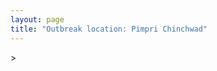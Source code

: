```yaml
---
layout: page
title: "Outbreak location: Pimpri Chinchwad"
---
```

<div id="mapid">
<script src="https://buda-magenta.github.io/hazard_map/load_map.js"></script>
><script>
var marker_outbreak = L.marker([18.627929, 73.800983],{"autoPan": true}).addTo(map); marker_outbreak.bindTooltip("Pimpri Chinchwad").openTooltip();

var circle_1 = L.circle([18.521428, 73.854454], {"pane": "markerPane", "color": "red", "fill": true, "fillOpacity": 0.2, "fillRule": "evenodd", "lineCap": "round", "lineJoin": "round", "opacity": 1.0, "radius": 163273, "stroke": true, "weight": 3}).addTo(map);
circle_1.bindTooltip("Pune<br>rank: 1<br>hazard index: 0.163273")
circle_1.bindPopup('<a href="https://buda-magenta.github.io/hazard_map/Pune">Pune</a>')

var circle_2 = L.circle([19.075990, 72.877393], {"pane": "markerPane", "color": "red", "fill": true, "fillOpacity": 0.2, "fillRule": "evenodd", "lineCap": "round", "lineJoin": "round", "opacity": 1.0, "radius": 121465, "stroke": true, "weight": 3}).addTo(map);
circle_2.bindTooltip("Mumbai<br>rank: 2<br>hazard index: 0.121465")
circle_2.bindPopup('<a href="https://buda-magenta.github.io/hazard_map/Mumbai">Mumbai</a>')

var circle_3 = L.circle([17.849907, 75.276320], {"pane": "markerPane", "color": "red", "fill": true, "fillOpacity": 0.2, "fillRule": "evenodd", "lineCap": "round", "lineJoin": "round", "opacity": 1.0, "radius": 18110, "stroke": true, "weight": 3}).addTo(map);
circle_3.bindTooltip("Solapur<br>rank: 3<br>hazard index: 0.018111")
circle_3.bindPopup('<a href="https://buda-magenta.github.io/hazard_map/Solapur">Solapur</a>')

var circle_4 = L.circle([19.194329, 72.970178], {"pane": "markerPane", "color": "red", "fill": true, "fillOpacity": 0.2, "fillRule": "evenodd", "lineCap": "round", "lineJoin": "round", "opacity": 1.0, "radius": 17567, "stroke": true, "weight": 3}).addTo(map);
circle_4.bindTooltip("Thane<br>rank: 4<br>hazard index: 0.017568")
circle_4.bindPopup('<a href="https://buda-magenta.github.io/hazard_map/Thane">Thane</a>')

var circle_5 = L.circle([19.439885, 72.880383], {"pane": "markerPane", "color": "red", "fill": true, "fillOpacity": 0.2, "fillRule": "evenodd", "lineCap": "round", "lineJoin": "round", "opacity": 1.0, "radius": 9394, "stroke": true, "weight": 3}).addTo(map);
circle_5.bindTooltip("Vasai<br>rank: 5<br>hazard index: 0.009395")
circle_5.bindPopup('<a href="https://buda-magenta.github.io/hazard_map/Vasai">Vasai</a>')

var circle_6 = L.circle([19.295200, 72.854400], {"pane": "markerPane", "color": "red", "fill": true, "fillOpacity": 0.2, "fillRule": "evenodd", "lineCap": "round", "lineJoin": "round", "opacity": 1.0, "radius": 7401, "stroke": true, "weight": 3}).addTo(map);
circle_6.bindTooltip("Mira-Bhayandar<br>rank: 6<br>hazard index: 0.007401")
circle_6.bindPopup('<a href="https://buda-magenta.github.io/hazard_map/Mira-Bhayandar">Mira-Bhayandar</a>')

var circle_7 = L.circle([19.362531, 73.078475], {"pane": "markerPane", "color": "red", "fill": true, "fillOpacity": 0.2, "fillRule": "evenodd", "lineCap": "round", "lineJoin": "round", "opacity": 1.0, "radius": 6482, "stroke": true, "weight": 3}).addTo(map);
circle_7.bindTooltip("Bhiwandi<br>rank: 7<br>hazard index: 0.006482")
circle_7.bindPopup('<a href="https://buda-magenta.github.io/hazard_map/Bhiwandi">Bhiwandi</a>')

var circle_8 = L.circle([20.011247, 73.790236], {"pane": "markerPane", "color": "red", "fill": true, "fillOpacity": 0.2, "fillRule": "evenodd", "lineCap": "round", "lineJoin": "round", "opacity": 1.0, "radius": 5839, "stroke": true, "weight": 3}).addTo(map);
circle_8.bindTooltip("Nashik<br>rank: 8<br>hazard index: 0.005840")
circle_8.bindPopup('<a href="https://buda-magenta.github.io/hazard_map/Nashik">Nashik</a>')

var circle_9 = L.circle([19.261944, 73.194760], {"pane": "markerPane", "color": "red", "fill": true, "fillOpacity": 0.2, "fillRule": "evenodd", "lineCap": "round", "lineJoin": "round", "opacity": 1.0, "radius": 4628, "stroke": true, "weight": 3}).addTo(map);
circle_9.bindTooltip("Ulhas Nagar<br>rank: 9<br>hazard index: 0.004628")
circle_9.bindPopup('<a href="https://buda-magenta.github.io/hazard_map/Ulhas_Nagar">Ulhas Nagar</a>')

var circle_10 = L.circle([28.651718, 77.221939], {"pane": "markerPane", "color": "red", "fill": true, "fillOpacity": 0.2, "fillRule": "evenodd", "lineCap": "round", "lineJoin": "round", "opacity": 1.0, "radius": 3461, "stroke": true, "weight": 3}).addTo(map);
circle_10.bindTooltip("Delhi<br>rank: 10<br>hazard index: 0.003461")
circle_10.bindPopup('<a href="https://buda-magenta.github.io/hazard_map/Delhi">Delhi</a>')

var circle_11 = L.circle([17.636129, 74.298278], {"pane": "markerPane", "color": "red", "fill": true, "fillOpacity": 0.2, "fillRule": "evenodd", "lineCap": "round", "lineJoin": "round", "opacity": 1.0, "radius": 3197, "stroke": true, "weight": 3}).addTo(map);
circle_11.bindTooltip("Satara<br>rank: 11<br>hazard index: 0.003197")
circle_11.bindPopup('<a href="https://buda-magenta.github.io/hazard_map/Satara">Satara</a>')

var circle_12 = L.circle([19.794750, 75.077922], {"pane": "markerPane", "color": "red", "fill": true, "fillOpacity": 0.2, "fillRule": "evenodd", "lineCap": "round", "lineJoin": "round", "opacity": 1.0, "radius": 2756, "stroke": true, "weight": 3}).addTo(map);
circle_12.bindTooltip("Gangapur<br>rank: 12<br>hazard index: 0.002756")
circle_12.bindPopup('<a href="https://buda-magenta.github.io/hazard_map/Gangapur">Gangapur</a>')

var circle_13 = L.circle([12.979120, 77.591300], {"pane": "markerPane", "color": "red", "fill": true, "fillOpacity": 0.2, "fillRule": "evenodd", "lineCap": "round", "lineJoin": "round", "opacity": 1.0, "radius": 2463, "stroke": true, "weight": 3}).addTo(map);
circle_13.bindTooltip("Bangalore<br>rank: 13<br>hazard index: 0.002464")
circle_13.bindPopup('<a href="https://buda-magenta.github.io/hazard_map/Bangalore">Bangalore</a>')

var circle_14 = L.circle([19.143607, 73.295535], {"pane": "markerPane", "color": "red", "fill": true, "fillOpacity": 0.2, "fillRule": "evenodd", "lineCap": "round", "lineJoin": "round", "opacity": 1.0, "radius": 2278, "stroke": true, "weight": 3}).addTo(map);
circle_14.bindTooltip("Ambarnath<br>rank: 14<br>hazard index: 0.002278")
circle_14.bindPopup('<a href="https://buda-magenta.github.io/hazard_map/Ambarnath">Ambarnath</a>')

var circle_15 = L.circle([19.250000, 74.750000], {"pane": "markerPane", "color": "red", "fill": true, "fillOpacity": 0.2, "fillRule": "evenodd", "lineCap": "round", "lineJoin": "round", "opacity": 1.0, "radius": 2231, "stroke": true, "weight": 3}).addTo(map);
circle_15.bindTooltip("Ahmadnagar<br>rank: 15<br>hazard index: 0.002232")
circle_15.bindPopup('<a href="https://buda-magenta.github.io/hazard_map/Ahmadnagar">Ahmadnagar</a>')

var circle_16 = L.circle([21.170200, 72.831100], {"pane": "markerPane", "color": "red", "fill": true, "fillOpacity": 0.2, "fillRule": "evenodd", "lineCap": "round", "lineJoin": "round", "opacity": 1.0, "radius": 2085, "stroke": true, "weight": 3}).addTo(map);
circle_16.bindTooltip("Surat<br>rank: 16<br>hazard index: 0.002086")
circle_16.bindPopup('<a href="https://buda-magenta.github.io/hazard_map/Surat">Surat</a>')

var circle_17 = L.circle([23.021624, 72.579707], {"pane": "markerPane", "color": "red", "fill": true, "fillOpacity": 0.2, "fillRule": "evenodd", "lineCap": "round", "lineJoin": "round", "opacity": 1.0, "radius": 2055, "stroke": true, "weight": 3}).addTo(map);
circle_17.bindTooltip("Ahmedabad<br>rank: 17<br>hazard index: 0.002056")
circle_17.bindPopup('<a href="https://buda-magenta.github.io/hazard_map/Ahmedabad">Ahmedabad</a>')

var circle_18 = L.circle([20.325704, 78.116914], {"pane": "markerPane", "color": "red", "fill": true, "fillOpacity": 0.2, "fillRule": "evenodd", "lineCap": "round", "lineJoin": "round", "opacity": 1.0, "radius": 1964, "stroke": true, "weight": 3}).addTo(map);
circle_18.bindTooltip("Yavatmal<br>rank: 18<br>hazard index: 0.001965")
circle_18.bindPopup('<a href="https://buda-magenta.github.io/hazard_map/Yavatmal">Yavatmal</a>')

var circle_19 = L.circle([17.388786, 78.461065], {"pane": "markerPane", "color": "red", "fill": true, "fillOpacity": 0.2, "fillRule": "evenodd", "lineCap": "round", "lineJoin": "round", "opacity": 1.0, "radius": 1922, "stroke": true, "weight": 3}).addTo(map);
circle_19.bindTooltip("Hyderabad<br>rank: 19<br>hazard index: 0.001923")
circle_19.bindPopup('<a href="https://buda-magenta.github.io/hazard_map/Hyderabad">Hyderabad</a>')

var circle_20 = L.circle([13.083694, 80.270186], {"pane": "markerPane", "color": "red", "fill": true, "fillOpacity": 0.2, "fillRule": "evenodd", "lineCap": "round", "lineJoin": "round", "opacity": 1.0, "radius": 1581, "stroke": true, "weight": 3}).addTo(map);
circle_20.bindTooltip("Chennai<br>rank: 20<br>hazard index: 0.001581")
circle_20.bindPopup('<a href="https://buda-magenta.github.io/hazard_map/Chennai">Chennai</a>')

var circle_21 = L.circle([15.398403, 73.812918], {"pane": "markerPane", "color": "red", "fill": true, "fillOpacity": 0.2, "fillRule": "evenodd", "lineCap": "round", "lineJoin": "round", "opacity": 1.0, "radius": 1396, "stroke": true, "weight": 3}).addTo(map);
circle_21.bindTooltip("Vasco Da Gama<br>rank: 21<br>hazard index: 0.001397")
circle_21.bindPopup('<a href="https://buda-magenta.github.io/hazard_map/Vasco_Da_Gama">Vasco Da Gama</a>')

var circle_22 = L.circle([18.793568, 80.815939], {"pane": "markerPane", "color": "red", "fill": true, "fillOpacity": 0.2, "fillRule": "evenodd", "lineCap": "round", "lineJoin": "round", "opacity": 1.0, "radius": 1221, "stroke": true, "weight": 3}).addTo(map);
circle_22.bindTooltip("Bijapur<br>rank: 22<br>hazard index: 0.001222")
circle_22.bindPopup('<a href="https://buda-magenta.github.io/hazard_map/Bijapur">Bijapur</a>')

var circle_23 = L.circle([16.850253, 74.594888], {"pane": "markerPane", "color": "red", "fill": true, "fillOpacity": 0.2, "fillRule": "evenodd", "lineCap": "round", "lineJoin": "round", "opacity": 1.0, "radius": 1094, "stroke": true, "weight": 3}).addTo(map);
circle_23.bindTooltip("Sangli<br>rank: 23<br>hazard index: 0.001095")
circle_23.bindPopup('<a href="https://buda-magenta.github.io/hazard_map/Sangli">Sangli</a>')

var circle_24 = L.circle([21.149813, 79.082056], {"pane": "markerPane", "color": "red", "fill": true, "fillOpacity": 0.2, "fillRule": "evenodd", "lineCap": "round", "lineJoin": "round", "opacity": 1.0, "radius": 984, "stroke": true, "weight": 3}).addTo(map);
circle_24.bindTooltip("Nagpur<br>rank: 24<br>hazard index: 0.000985")
circle_24.bindPopup('<a href="https://buda-magenta.github.io/hazard_map/Nagpur">Nagpur</a>')

var circle_25 = L.circle([22.541418, 88.357691], {"pane": "markerPane", "color": "red", "fill": true, "fillOpacity": 0.2, "fillRule": "evenodd", "lineCap": "round", "lineJoin": "round", "opacity": 1.0, "radius": 897, "stroke": true, "weight": 3}).addTo(map);
circle_25.bindTooltip("Kolkata<br>rank: 25<br>hazard index: 0.000898")
circle_25.bindPopup('<a href="https://buda-magenta.github.io/hazard_map/Kolkata">Kolkata</a>')

var circle_26 = L.circle([22.297314, 73.194257], {"pane": "markerPane", "color": "red", "fill": true, "fillOpacity": 0.2, "fillRule": "evenodd", "lineCap": "round", "lineJoin": "round", "opacity": 1.0, "radius": 795, "stroke": true, "weight": 3}).addTo(map);
circle_26.bindTooltip("Vadodara<br>rank: 26<br>hazard index: 0.000796")
circle_26.bindPopup('<a href="https://buda-magenta.github.io/hazard_map/Vadodara">Vadodara</a>')

var circle_27 = L.circle([20.432402, 73.141172], {"pane": "markerPane", "color": "red", "fill": true, "fillOpacity": 0.2, "fillRule": "evenodd", "lineCap": "round", "lineJoin": "round", "opacity": 1.0, "radius": 760, "stroke": true, "weight": 3}).addTo(map);
circle_27.bindTooltip("Valsad<br>rank: 27<br>hazard index: 0.000760")
circle_27.bindPopup('<a href="https://buda-magenta.github.io/hazard_map/Valsad">Valsad</a>')

var circle_28 = L.circle([16.702841, 74.240533], {"pane": "markerPane", "color": "red", "fill": true, "fillOpacity": 0.2, "fillRule": "evenodd", "lineCap": "round", "lineJoin": "round", "opacity": 1.0, "radius": 678, "stroke": true, "weight": 3}).addTo(map);
circle_28.bindTooltip("Kolhapur<br>rank: 28<br>hazard index: 0.000678")
circle_28.bindPopup('<a href="https://buda-magenta.github.io/hazard_map/Kolhapur">Kolhapur</a>')

var circle_29 = L.circle([12.869810, 74.843008], {"pane": "markerPane", "color": "red", "fill": true, "fillOpacity": 0.2, "fillRule": "evenodd", "lineCap": "round", "lineJoin": "round", "opacity": 1.0, "radius": 583, "stroke": true, "weight": 3}).addTo(map);
circle_29.bindTooltip("Mangalore<br>rank: 29<br>hazard index: 0.000583")
circle_29.bindPopup('<a href="https://buda-magenta.github.io/hazard_map/Mangalore">Mangalore</a>')

var circle_30 = L.circle([25.531031, 78.652689], {"pane": "markerPane", "color": "red", "fill": true, "fillOpacity": 0.2, "fillRule": "evenodd", "lineCap": "round", "lineJoin": "round", "opacity": 1.0, "radius": 520, "stroke": true, "weight": 3}).addTo(map);
circle_30.bindTooltip("Jhansi<br>rank: 30<br>hazard index: 0.000521")
circle_30.bindPopup('<a href="https://buda-magenta.github.io/hazard_map/Jhansi">Jhansi</a>')

var circle_31 = L.circle([15.857267, 74.506934], {"pane": "markerPane", "color": "red", "fill": true, "fillOpacity": 0.2, "fillRule": "evenodd", "lineCap": "round", "lineJoin": "round", "opacity": 1.0, "radius": 460, "stroke": true, "weight": 3}).addTo(map);
circle_31.bindTooltip("Belgaum<br>rank: 31<br>hazard index: 0.000460")
circle_31.bindPopup('<a href="https://buda-magenta.github.io/hazard_map/Belgaum">Belgaum</a>')

var circle_32 = L.circle([26.838100, 80.934600], {"pane": "markerPane", "color": "red", "fill": true, "fillOpacity": 0.2, "fillRule": "evenodd", "lineCap": "round", "lineJoin": "round", "opacity": 1.0, "radius": 437, "stroke": true, "weight": 3}).addTo(map);
circle_32.bindTooltip("Lucknow<br>rank: 32<br>hazard index: 0.000438")
circle_32.bindPopup('<a href="https://buda-magenta.github.io/hazard_map/Lucknow">Lucknow</a>')

var circle_33 = L.circle([19.877263, 75.339024], {"pane": "markerPane", "color": "red", "fill": true, "fillOpacity": 0.2, "fillRule": "evenodd", "lineCap": "round", "lineJoin": "round", "opacity": 1.0, "radius": 415, "stroke": true, "weight": 3}).addTo(map);
circle_33.bindTooltip("Aurangabad<br>rank: 33<br>hazard index: 0.000415")
circle_33.bindPopup('<a href="https://buda-magenta.github.io/hazard_map/Aurangabad">Aurangabad</a>')

var circle_34 = L.circle([25.895924, 82.437716], {"pane": "markerPane", "color": "red", "fill": true, "fillOpacity": 0.2, "fillRule": "evenodd", "lineCap": "round", "lineJoin": "round", "opacity": 1.0, "radius": 414, "stroke": true, "weight": 3}).addTo(map);
circle_34.bindTooltip("Badlapur<br>rank: 34<br>hazard index: 0.000414")
circle_34.bindPopup('<a href="https://buda-magenta.github.io/hazard_map/Badlapur">Badlapur</a>')

var circle_35 = L.circle([19.169335, 77.311013], {"pane": "markerPane", "color": "red", "fill": true, "fillOpacity": 0.2, "fillRule": "evenodd", "lineCap": "round", "lineJoin": "round", "opacity": 1.0, "radius": 413, "stroke": true, "weight": 3}).addTo(map);
circle_35.bindTooltip("Nanded Waghala<br>rank: 35<br>hazard index: 0.000413")
circle_35.bindPopup('<a href="https://buda-magenta.github.io/hazard_map/Nanded_Waghala">Nanded Waghala</a>')

var circle_36 = L.circle([26.915458, 75.818982], {"pane": "markerPane", "color": "red", "fill": true, "fillOpacity": 0.2, "fillRule": "evenodd", "lineCap": "round", "lineJoin": "round", "opacity": 1.0, "radius": 399, "stroke": true, "weight": 3}).addTo(map);
circle_36.bindTooltip("Jaipur<br>rank: 36<br>hazard index: 0.000400")
circle_36.bindPopup('<a href="https://buda-magenta.github.io/hazard_map/Jaipur">Jaipur</a>')

var circle_37 = L.circle([15.351838, 75.137985], {"pane": "markerPane", "color": "red", "fill": true, "fillOpacity": 0.2, "fillRule": "evenodd", "lineCap": "round", "lineJoin": "round", "opacity": 1.0, "radius": 368, "stroke": true, "weight": 3}).addTo(map);
circle_37.bindTooltip("Hubli<br>rank: 37<br>hazard index: 0.000369")
circle_37.bindPopup('<a href="https://buda-magenta.github.io/hazard_map/Hubli">Hubli</a>')

var circle_38 = L.circle([9.931308, 76.267414], {"pane": "markerPane", "color": "red", "fill": true, "fillOpacity": 0.2, "fillRule": "evenodd", "lineCap": "round", "lineJoin": "round", "opacity": 1.0, "radius": 364, "stroke": true, "weight": 3}).addTo(map);
circle_38.bindTooltip("Kochi<br>rank: 38<br>hazard index: 0.000364")
circle_38.bindPopup('<a href="https://buda-magenta.github.io/hazard_map/Kochi">Kochi</a>')

var circle_39 = L.circle([18.351469, 76.755121], {"pane": "markerPane", "color": "red", "fill": true, "fillOpacity": 0.2, "fillRule": "evenodd", "lineCap": "round", "lineJoin": "round", "opacity": 1.0, "radius": 358, "stroke": true, "weight": 3}).addTo(map);
circle_39.bindTooltip("Latur<br>rank: 39<br>hazard index: 0.000359")
circle_39.bindPopup('<a href="https://buda-magenta.github.io/hazard_map/Latur">Latur</a>')

var circle_40 = L.circle([8.576971, 77.050125], {"pane": "markerPane", "color": "red", "fill": true, "fillOpacity": 0.2, "fillRule": "evenodd", "lineCap": "round", "lineJoin": "round", "opacity": 1.0, "radius": 337, "stroke": true, "weight": 3}).addTo(map);
circle_40.bindTooltip("Thiruvananthapuram<br>rank: 40<br>hazard index: 0.000337")
circle_40.bindPopup('<a href="https://buda-magenta.github.io/hazard_map/Thiruvananthapuram">Thiruvananthapuram</a>')

var circle_41 = L.circle([16.695935, 74.455575], {"pane": "markerPane", "color": "red", "fill": true, "fillOpacity": 0.2, "fillRule": "evenodd", "lineCap": "round", "lineJoin": "round", "opacity": 1.0, "radius": 329, "stroke": true, "weight": 3}).addTo(map);
circle_41.bindTooltip("Ichalkaranji<br>rank: 41<br>hazard index: 0.000330")
circle_41.bindPopup('<a href="https://buda-magenta.github.io/hazard_map/Ichalkaranji">Ichalkaranji</a>')

var circle_42 = L.circle([25.438130, 81.833800], {"pane": "markerPane", "color": "red", "fill": true, "fillOpacity": 0.2, "fillRule": "evenodd", "lineCap": "round", "lineJoin": "round", "opacity": 1.0, "radius": 306, "stroke": true, "weight": 3}).addTo(map);
circle_42.bindTooltip("Allahabad<br>rank: 42<br>hazard index: 0.000306")
circle_42.bindPopup('<a href="https://buda-magenta.github.io/hazard_map/Allahabad">Allahabad</a>')

var circle_43 = L.circle([23.258486, 77.401989], {"pane": "markerPane", "color": "red", "fill": true, "fillOpacity": 0.2, "fillRule": "evenodd", "lineCap": "round", "lineJoin": "round", "opacity": 1.0, "radius": 293, "stroke": true, "weight": 3}).addTo(map);
circle_43.bindTooltip("Bhopal<br>rank: 43<br>hazard index: 0.000293")
circle_43.bindPopup('<a href="https://buda-magenta.github.io/hazard_map/Bhopal">Bhopal</a>')

var circle_44 = L.circle([11.258608, 75.778874], {"pane": "markerPane", "color": "red", "fill": true, "fillOpacity": 0.2, "fillRule": "evenodd", "lineCap": "round", "lineJoin": "round", "opacity": 1.0, "radius": 290, "stroke": true, "weight": 3}).addTo(map);
circle_44.bindTooltip("Kozhikode<br>rank: 44<br>hazard index: 0.000290")
circle_44.bindPopup('<a href="https://buda-magenta.github.io/hazard_map/Kozhikode">Kozhikode</a>')

var circle_45 = L.circle([23.160894, 79.949770], {"pane": "markerPane", "color": "red", "fill": true, "fillOpacity": 0.2, "fillRule": "evenodd", "lineCap": "round", "lineJoin": "round", "opacity": 1.0, "radius": 287, "stroke": true, "weight": 3}).addTo(map);
circle_45.bindTooltip("Jabalpur<br>rank: 45<br>hazard index: 0.000288")
circle_45.bindPopup('<a href="https://buda-magenta.github.io/hazard_map/Jabalpur">Jabalpur</a>')

var circle_46 = L.circle([25.335649, 83.007629], {"pane": "markerPane", "color": "red", "fill": true, "fillOpacity": 0.2, "fillRule": "evenodd", "lineCap": "round", "lineJoin": "round", "opacity": 1.0, "radius": 285, "stroke": true, "weight": 3}).addTo(map);
circle_46.bindTooltip("Varanasi<br>rank: 46<br>hazard index: 0.000286")
circle_46.bindPopup('<a href="https://buda-magenta.github.io/hazard_map/Varanasi">Varanasi</a>')

var circle_47 = L.circle([22.720362, 75.868200], {"pane": "markerPane", "color": "red", "fill": true, "fillOpacity": 0.2, "fillRule": "evenodd", "lineCap": "round", "lineJoin": "round", "opacity": 1.0, "radius": 250, "stroke": true, "weight": 3}).addTo(map);
circle_47.bindTooltip("Indore<br>rank: 47<br>hazard index: 0.000251")
circle_47.bindPopup('<a href="https://buda-magenta.github.io/hazard_map/Indore">Indore</a>')

var circle_48 = L.circle([26.460914, 80.321759], {"pane": "markerPane", "color": "red", "fill": true, "fillOpacity": 0.2, "fillRule": "evenodd", "lineCap": "round", "lineJoin": "round", "opacity": 1.0, "radius": 237, "stroke": true, "weight": 3}).addTo(map);
circle_48.bindTooltip("Kanpur<br>rank: 48<br>hazard index: 0.000238")
circle_48.bindPopup('<a href="https://buda-magenta.github.io/hazard_map/Kanpur">Kanpur</a>')

var circle_49 = L.circle([19.290314, 76.602903], {"pane": "markerPane", "color": "red", "fill": true, "fillOpacity": 0.2, "fillRule": "evenodd", "lineCap": "round", "lineJoin": "round", "opacity": 1.0, "radius": 237, "stroke": true, "weight": 3}).addTo(map);
circle_49.bindTooltip("Parbhani<br>rank: 49<br>hazard index: 0.000237")
circle_49.bindPopup('<a href="https://buda-magenta.github.io/hazard_map/Parbhani">Parbhani</a>')

var circle_50 = L.circle([20.761862, 77.192172], {"pane": "markerPane", "color": "red", "fill": true, "fillOpacity": 0.2, "fillRule": "evenodd", "lineCap": "round", "lineJoin": "round", "opacity": 1.0, "radius": 231, "stroke": true, "weight": 3}).addTo(map);
circle_50.bindTooltip("Akola<br>rank: 50<br>hazard index: 0.000231")
circle_50.bindPopup('<a href="https://buda-magenta.github.io/hazard_map/Akola">Akola</a>')

var circle_51 = L.circle([25.609324, 85.123525], {"pane": "markerPane", "color": "red", "fill": true, "fillOpacity": 0.2, "fillRule": "evenodd", "lineCap": "round", "lineJoin": "round", "opacity": 1.0, "radius": 229, "stroke": true, "weight": 3}).addTo(map);
circle_51.bindTooltip("Patna<br>rank: 51<br>hazard index: 0.000229")
circle_51.bindPopup('<a href="https://buda-magenta.github.io/hazard_map/Patna">Patna</a>')

var circle_52 = L.circle([26.732501, 77.036312], {"pane": "markerPane", "color": "red", "fill": true, "fillOpacity": 0.2, "fillRule": "evenodd", "lineCap": "round", "lineJoin": "round", "opacity": 1.0, "radius": 215, "stroke": true, "weight": 3}).addTo(map);
circle_52.bindTooltip("Hindaun<br>rank: 52<br>hazard index: 0.000215")
circle_52.bindPopup('<a href="https://buda-magenta.github.io/hazard_map/Hindaun">Hindaun</a>')

var circle_53 = L.circle([21.237947, 81.633683], {"pane": "markerPane", "color": "red", "fill": true, "fillOpacity": 0.2, "fillRule": "evenodd", "lineCap": "round", "lineJoin": "round", "opacity": 1.0, "radius": 209, "stroke": true, "weight": 3}).addTo(map);
circle_53.bindTooltip("Raipur<br>rank: 53<br>hazard index: 0.000210")
circle_53.bindPopup('<a href="https://buda-magenta.github.io/hazard_map/Raipur">Raipur</a>')

var circle_54 = L.circle([20.843512, 75.525927], {"pane": "markerPane", "color": "red", "fill": true, "fillOpacity": 0.2, "fillRule": "evenodd", "lineCap": "round", "lineJoin": "round", "opacity": 1.0, "radius": 209, "stroke": true, "weight": 3}).addTo(map);
circle_54.bindTooltip("Jalgaon<br>rank: 54<br>hazard index: 0.000209")
circle_54.bindPopup('<a href="https://buda-magenta.github.io/hazard_map/Jalgaon">Jalgaon</a>')

var circle_55 = L.circle([11.001812, 76.962843], {"pane": "markerPane", "color": "red", "fill": true, "fillOpacity": 0.2, "fillRule": "evenodd", "lineCap": "round", "lineJoin": "round", "opacity": 1.0, "radius": 204, "stroke": true, "weight": 3}).addTo(map);
circle_55.bindTooltip("Coimbatore<br>rank: 55<br>hazard index: 0.000204")
circle_55.bindPopup('<a href="https://buda-magenta.github.io/hazard_map/Coimbatore">Coimbatore</a>')

var circle_56 = L.circle([16.185317, 75.696792], {"pane": "markerPane", "color": "red", "fill": true, "fillOpacity": 0.2, "fillRule": "evenodd", "lineCap": "round", "lineJoin": "round", "opacity": 1.0, "radius": 188, "stroke": true, "weight": 3}).addTo(map);
circle_56.bindTooltip("Bagalkot<br>rank: 56<br>hazard index: 0.000189")
circle_56.bindPopup('<a href="https://buda-magenta.github.io/hazard_map/Bagalkot">Bagalkot</a>')

var circle_57 = L.circle([22.305199, 70.802833], {"pane": "markerPane", "color": "red", "fill": true, "fillOpacity": 0.2, "fillRule": "evenodd", "lineCap": "round", "lineJoin": "round", "opacity": 1.0, "radius": 174, "stroke": true, "weight": 3}).addTo(map);
circle_57.bindTooltip("Rajkot<br>rank: 57<br>hazard index: 0.000175")
circle_57.bindPopup('<a href="https://buda-magenta.github.io/hazard_map/Rajkot">Rajkot</a>')

var circle_58 = L.circle([24.578721, 73.686257], {"pane": "markerPane", "color": "red", "fill": true, "fillOpacity": 0.2, "fillRule": "evenodd", "lineCap": "round", "lineJoin": "round", "opacity": 1.0, "radius": 170, "stroke": true, "weight": 3}).addTo(map);
circle_58.bindTooltip("Udaipur<br>rank: 58<br>hazard index: 0.000171")
circle_58.bindPopup('<a href="https://buda-magenta.github.io/hazard_map/Udaipur">Udaipur</a>')

var circle_59 = L.circle([15.426365, 75.630079], {"pane": "markerPane", "color": "red", "fill": true, "fillOpacity": 0.2, "fillRule": "evenodd", "lineCap": "round", "lineJoin": "round", "opacity": 1.0, "radius": 164, "stroke": true, "weight": 3}).addTo(map);
circle_59.bindTooltip("Gadag<br>rank: 59<br>hazard index: 0.000164")
circle_59.bindPopup('<a href="https://buda-magenta.github.io/hazard_map/Gadag">Gadag</a>')

var circle_60 = L.circle([20.266777, 85.843559], {"pane": "markerPane", "color": "red", "fill": true, "fillOpacity": 0.2, "fillRule": "evenodd", "lineCap": "round", "lineJoin": "round", "opacity": 1.0, "radius": 148, "stroke": true, "weight": 3}).addTo(map);
circle_60.bindTooltip("Bhubaneswar<br>rank: 60<br>hazard index: 0.000149")
circle_60.bindPopup('<a href="https://buda-magenta.github.io/hazard_map/Bhubaneswar">Bhubaneswar</a>')

var circle_61 = L.circle([30.733442, 76.779714], {"pane": "markerPane", "color": "red", "fill": true, "fillOpacity": 0.2, "fillRule": "evenodd", "lineCap": "round", "lineJoin": "round", "opacity": 1.0, "radius": 143, "stroke": true, "weight": 3}).addTo(map);
circle_61.bindTooltip("Chandigarh<br>rank: 61<br>hazard index: 0.000144")
circle_61.bindPopup('<a href="https://buda-magenta.github.io/hazard_map/Chandigarh">Chandigarh</a>')

var circle_62 = L.circle([10.525626, 76.213254], {"pane": "markerPane", "color": "red", "fill": true, "fillOpacity": 0.2, "fillRule": "evenodd", "lineCap": "round", "lineJoin": "round", "opacity": 1.0, "radius": 142, "stroke": true, "weight": 3}).addTo(map);
circle_62.bindTooltip("Thrissur<br>rank: 62<br>hazard index: 0.000142")
circle_62.bindPopup('<a href="https://buda-magenta.github.io/hazard_map/Thrissur">Thrissur</a>')

var circle_63 = L.circle([20.993276, 75.839983], {"pane": "markerPane", "color": "red", "fill": true, "fillOpacity": 0.2, "fillRule": "evenodd", "lineCap": "round", "lineJoin": "round", "opacity": 1.0, "radius": 141, "stroke": true, "weight": 3}).addTo(map);
circle_63.bindTooltip("Bhusawal<br>rank: 63<br>hazard index: 0.000141")
circle_63.bindPopup('<a href="https://buda-magenta.github.io/hazard_map/Bhusawal">Bhusawal</a>')

var circle_64 = L.circle([12.305183, 76.655361], {"pane": "markerPane", "color": "red", "fill": true, "fillOpacity": 0.2, "fillRule": "evenodd", "lineCap": "round", "lineJoin": "round", "opacity": 1.0, "radius": 115, "stroke": true, "weight": 3}).addTo(map);
circle_64.bindTooltip("Mysore<br>rank: 64<br>hazard index: 0.000116")
circle_64.bindPopup('<a href="https://buda-magenta.github.io/hazard_map/Mysore">Mysore</a>')

var circle_65 = L.circle([8.887951, 76.595501], {"pane": "markerPane", "color": "red", "fill": true, "fillOpacity": 0.2, "fillRule": "evenodd", "lineCap": "round", "lineJoin": "round", "opacity": 1.0, "radius": 113, "stroke": true, "weight": 3}).addTo(map);
circle_65.bindTooltip("Kollam<br>rank: 65<br>hazard index: 0.000113")
circle_65.bindPopup('<a href="https://buda-magenta.github.io/hazard_map/Kollam">Kollam</a>')

var circle_66 = L.circle([18.182992, 75.743925], {"pane": "markerPane", "color": "red", "fill": true, "fillOpacity": 0.2, "fillRule": "evenodd", "lineCap": "round", "lineJoin": "round", "opacity": 1.0, "radius": 111, "stroke": true, "weight": 3}).addTo(map);
circle_66.bindTooltip("Barshi<br>rank: 66<br>hazard index: 0.000111")
circle_66.bindPopup('<a href="https://buda-magenta.github.io/hazard_map/Barshi">Barshi</a>')

var circle_67 = L.circle([16.083333, 77.166667], {"pane": "markerPane", "color": "red", "fill": true, "fillOpacity": 0.2, "fillRule": "evenodd", "lineCap": "round", "lineJoin": "round", "opacity": 1.0, "radius": 111, "stroke": true, "weight": 3}).addTo(map);
circle_67.bindTooltip("Raichur<br>rank: 67<br>hazard index: 0.000111")
circle_67.bindPopup('<a href="https://buda-magenta.github.io/hazard_map/Raichur">Raichur</a>')

var circle_68 = L.circle([19.918233, 75.868625], {"pane": "markerPane", "color": "red", "fill": true, "fillOpacity": 0.2, "fillRule": "evenodd", "lineCap": "round", "lineJoin": "round", "opacity": 1.0, "radius": 110, "stroke": true, "weight": 3}).addTo(map);
circle_68.bindTooltip("Jalna<br>rank: 68<br>hazard index: 0.000110")
circle_68.bindPopup('<a href="https://buda-magenta.github.io/hazard_map/Jalna">Jalna</a>')

var circle_69 = L.circle([17.723128, 83.301284], {"pane": "markerPane", "color": "red", "fill": true, "fillOpacity": 0.2, "fillRule": "evenodd", "lineCap": "round", "lineJoin": "round", "opacity": 1.0, "radius": 106, "stroke": true, "weight": 3}).addTo(map);
circle_69.bindTooltip("Visakhapatnam<br>rank: 69<br>hazard index: 0.000106")
circle_69.bindPopup('<a href="https://buda-magenta.github.io/hazard_map/Visakhapatnam">Visakhapatnam</a>')

var circle_70 = L.circle([18.169844, 76.117963], {"pane": "markerPane", "color": "red", "fill": true, "fillOpacity": 0.2, "fillRule": "evenodd", "lineCap": "round", "lineJoin": "round", "opacity": 1.0, "radius": 105, "stroke": true, "weight": 3}).addTo(map);
circle_70.bindTooltip("Osmanabad<br>rank: 70<br>hazard index: 0.000105")
circle_70.bindPopup('<a href="https://buda-magenta.github.io/hazard_map/Osmanabad">Osmanabad</a>')

var circle_71 = L.circle([31.634308, 74.873679], {"pane": "markerPane", "color": "red", "fill": true, "fillOpacity": 0.2, "fillRule": "evenodd", "lineCap": "round", "lineJoin": "round", "opacity": 1.0, "radius": 104, "stroke": true, "weight": 3}).addTo(map);
circle_71.bindTooltip("Amritsar<br>rank: 71<br>hazard index: 0.000104")
circle_71.bindPopup('<a href="https://buda-magenta.github.io/hazard_map/Amritsar">Amritsar</a>')

var circle_72 = L.circle([25.196826, 76.000893], {"pane": "markerPane", "color": "red", "fill": true, "fillOpacity": 0.2, "fillRule": "evenodd", "lineCap": "round", "lineJoin": "round", "opacity": 1.0, "radius": 101, "stroke": true, "weight": 3}).addTo(map);
circle_72.bindTooltip("Kota<br>rank: 72<br>hazard index: 0.000101")
circle_72.bindPopup('<a href="https://buda-magenta.github.io/hazard_map/Kota">Kota</a>')

var circle_73 = L.circle([26.055318, 82.993139], {"pane": "markerPane", "color": "red", "fill": true, "fillOpacity": 0.2, "fillRule": "evenodd", "lineCap": "round", "lineJoin": "round", "opacity": 1.0, "radius": 95, "stroke": true, "weight": 3}).addTo(map);
circle_73.bindTooltip("Nizamabad<br>rank: 73<br>hazard index: 0.000096")
circle_73.bindPopup('<a href="https://buda-magenta.github.io/hazard_map/Nizamabad">Nizamabad</a>')

var circle_74 = L.circle([26.296772, 73.035143], {"pane": "markerPane", "color": "red", "fill": true, "fillOpacity": 0.2, "fillRule": "evenodd", "lineCap": "round", "lineJoin": "round", "opacity": 1.0, "radius": 93, "stroke": true, "weight": 3}).addTo(map);
circle_74.bindTooltip("Jodhpur<br>rank: 74<br>hazard index: 0.000094")
circle_74.bindPopup('<a href="https://buda-magenta.github.io/hazard_map/Jodhpur">Jodhpur</a>')

var circle_75 = L.circle([13.341917, 74.747323], {"pane": "markerPane", "color": "red", "fill": true, "fillOpacity": 0.2, "fillRule": "evenodd", "lineCap": "round", "lineJoin": "round", "opacity": 1.0, "radius": 93, "stroke": true, "weight": 3}).addTo(map);
circle_75.bindTooltip("Udupi<br>rank: 75<br>hazard index: 0.000093")
circle_75.bindPopup('<a href="https://buda-magenta.github.io/hazard_map/Udupi">Udupi</a>')

var circle_76 = L.circle([26.180598, 91.753943], {"pane": "markerPane", "color": "red", "fill": true, "fillOpacity": 0.2, "fillRule": "evenodd", "lineCap": "round", "lineJoin": "round", "opacity": 1.0, "radius": 86, "stroke": true, "weight": 3}).addTo(map);
circle_76.bindTooltip("Guwahati<br>rank: 76<br>hazard index: 0.000086")
circle_76.bindPopup('<a href="https://buda-magenta.github.io/hazard_map/Guwahati">Guwahati</a>')

var circle_77 = L.circle([17.980609, 79.598212], {"pane": "markerPane", "color": "red", "fill": true, "fillOpacity": 0.2, "fillRule": "evenodd", "lineCap": "round", "lineJoin": "round", "opacity": 1.0, "radius": 76, "stroke": true, "weight": 3}).addTo(map);
circle_77.bindTooltip("Warangal<br>rank: 77<br>hazard index: 0.000077")
circle_77.bindPopup('<a href="https://buda-magenta.github.io/hazard_map/Warangal">Warangal</a>')

var circle_78 = L.circle([24.500000, 81.000000], {"pane": "markerPane", "color": "red", "fill": true, "fillOpacity": 0.2, "fillRule": "evenodd", "lineCap": "round", "lineJoin": "round", "opacity": 1.0, "radius": 75, "stroke": true, "weight": 3}).addTo(map);
circle_78.bindTooltip("Satna<br>rank: 78<br>hazard index: 0.000075")
circle_78.bindPopup('<a href="https://buda-magenta.github.io/hazard_map/Satna">Satna</a>')

var circle_79 = L.circle([16.181939, 81.135130], {"pane": "markerPane", "color": "red", "fill": true, "fillOpacity": 0.2, "fillRule": "evenodd", "lineCap": "round", "lineJoin": "round", "opacity": 1.0, "radius": 72, "stroke": true, "weight": 3}).addTo(map);
circle_79.bindTooltip("Machilipatnam<br>rank: 79<br>hazard index: 0.000073")
circle_79.bindPopup('<a href="https://buda-magenta.github.io/hazard_map/Machilipatnam">Machilipatnam</a>')

var circle_80 = L.circle([21.154541, 77.644296], {"pane": "markerPane", "color": "red", "fill": true, "fillOpacity": 0.2, "fillRule": "evenodd", "lineCap": "round", "lineJoin": "round", "opacity": 1.0, "radius": 72, "stroke": true, "weight": 3}).addTo(map);
circle_80.bindTooltip("Amravati<br>rank: 80<br>hazard index: 0.000073")
circle_80.bindPopup('<a href="https://buda-magenta.github.io/hazard_map/Amravati">Amravati</a>')

var circle_81 = L.circle([26.671329, 83.364583], {"pane": "markerPane", "color": "red", "fill": true, "fillOpacity": 0.2, "fillRule": "evenodd", "lineCap": "round", "lineJoin": "round", "opacity": 1.0, "radius": 66, "stroke": true, "weight": 3}).addTo(map);
circle_81.bindTooltip("Gorakhpur<br>rank: 81<br>hazard index: 0.000066")
circle_81.bindPopup('<a href="https://buda-magenta.github.io/hazard_map/Gorakhpur">Gorakhpur</a>')

var circle_82 = L.circle([11.664300, 78.146000], {"pane": "markerPane", "color": "red", "fill": true, "fillOpacity": 0.2, "fillRule": "evenodd", "lineCap": "round", "lineJoin": "round", "opacity": 1.0, "radius": 65, "stroke": true, "weight": 3}).addTo(map);
circle_82.bindTooltip("Salem<br>rank: 82<br>hazard index: 0.000066")
circle_82.bindPopup('<a href="https://buda-magenta.github.io/hazard_map/Salem">Salem</a>')

var circle_83 = L.circle([9.926115, 78.114098], {"pane": "markerPane", "color": "red", "fill": true, "fillOpacity": 0.2, "fillRule": "evenodd", "lineCap": "round", "lineJoin": "round", "opacity": 1.0, "radius": 65, "stroke": true, "weight": 3}).addTo(map);
circle_83.bindTooltip("Madurai<br>rank: 83<br>hazard index: 0.000065")
circle_83.bindPopup('<a href="https://buda-magenta.github.io/hazard_map/Madurai">Madurai</a>')

var circle_84 = L.circle([13.340077, 77.100621], {"pane": "markerPane", "color": "red", "fill": true, "fillOpacity": 0.2, "fillRule": "evenodd", "lineCap": "round", "lineJoin": "round", "opacity": 1.0, "radius": 62, "stroke": true, "weight": 3}).addTo(map);
circle_84.bindTooltip("Tumkur<br>rank: 84<br>hazard index: 0.000063")
circle_84.bindPopup('<a href="https://buda-magenta.github.io/hazard_map/Tumkur">Tumkur</a>')

var circle_85 = L.circle([27.639077, 76.614452], {"pane": "markerPane", "color": "red", "fill": true, "fillOpacity": 0.2, "fillRule": "evenodd", "lineCap": "round", "lineJoin": "round", "opacity": 1.0, "radius": 61, "stroke": true, "weight": 3}).addTo(map);
circle_85.bindTooltip("Alwar<br>rank: 85<br>hazard index: 0.000061")
circle_85.bindPopup('<a href="https://buda-magenta.github.io/hazard_map/Alwar">Alwar</a>')

var circle_86 = L.circle([14.475294, 78.821686], {"pane": "markerPane", "color": "red", "fill": true, "fillOpacity": 0.2, "fillRule": "evenodd", "lineCap": "round", "lineJoin": "round", "opacity": 1.0, "radius": 58, "stroke": true, "weight": 3}).addTo(map);
circle_86.bindTooltip("Kadapa<br>rank: 86<br>hazard index: 0.000059")
circle_86.bindPopup('<a href="https://buda-magenta.github.io/hazard_map/Kadapa">Kadapa</a>')

var circle_87 = L.circle([26.698885, 88.320030], {"pane": "markerPane", "color": "red", "fill": true, "fillOpacity": 0.2, "fillRule": "evenodd", "lineCap": "round", "lineJoin": "round", "opacity": 1.0, "radius": 57, "stroke": true, "weight": 3}).addTo(map);
circle_87.bindTooltip("Bagdogra<br>rank: 87<br>hazard index: 0.000057")
circle_87.bindPopup('<a href="https://buda-magenta.github.io/hazard_map/Bagdogra">Bagdogra</a>')

var circle_88 = L.circle([23.247245, 69.668339], {"pane": "markerPane", "color": "red", "fill": true, "fillOpacity": 0.2, "fillRule": "evenodd", "lineCap": "round", "lineJoin": "round", "opacity": 1.0, "radius": 57, "stroke": true, "weight": 3}).addTo(map);
circle_88.bindTooltip("Bhuj<br>rank: 88<br>hazard index: 0.000057")
circle_88.bindPopup('<a href="https://buda-magenta.github.io/hazard_map/Bhuj">Bhuj</a>')

var circle_89 = L.circle([23.370035, 85.325013], {"pane": "markerPane", "color": "red", "fill": true, "fillOpacity": 0.2, "fillRule": "evenodd", "lineCap": "round", "lineJoin": "round", "opacity": 1.0, "radius": 55, "stroke": true, "weight": 3}).addTo(map);
circle_89.bindTooltip("Ranchi<br>rank: 89<br>hazard index: 0.000055")
circle_89.bindPopup('<a href="https://buda-magenta.github.io/hazard_map/Ranchi">Ranchi</a>')

var circle_90 = L.circle([20.952407, 72.932383], {"pane": "markerPane", "color": "red", "fill": true, "fillOpacity": 0.2, "fillRule": "evenodd", "lineCap": "round", "lineJoin": "round", "opacity": 1.0, "radius": 53, "stroke": true, "weight": 3}).addTo(map);
circle_90.bindTooltip("Navsari<br>rank: 90<br>hazard index: 0.000054")
circle_90.bindPopup('<a href="https://buda-magenta.github.io/hazard_map/Navsari">Navsari</a>')

var circle_91 = L.circle([21.977864, 76.568828], {"pane": "markerPane", "color": "red", "fill": true, "fillOpacity": 0.2, "fillRule": "evenodd", "lineCap": "round", "lineJoin": "round", "opacity": 1.0, "radius": 53, "stroke": true, "weight": 3}).addTo(map);
circle_91.bindTooltip("Khandwa<br>rank: 91<br>hazard index: 0.000053")
circle_91.bindPopup('<a href="https://buda-magenta.github.io/hazard_map/Khandwa">Khandwa</a>')

var circle_92 = L.circle([17.910400, 77.519900], {"pane": "markerPane", "color": "red", "fill": true, "fillOpacity": 0.2, "fillRule": "evenodd", "lineCap": "round", "lineJoin": "round", "opacity": 1.0, "radius": 51, "stroke": true, "weight": 3}).addTo(map);
circle_92.bindTooltip("Bidar<br>rank: 92<br>hazard index: 0.000052")
circle_92.bindPopup('<a href="https://buda-magenta.github.io/hazard_map/Bidar">Bidar</a>')

var circle_93 = L.circle([22.473242, 70.055210], {"pane": "markerPane", "color": "red", "fill": true, "fillOpacity": 0.2, "fillRule": "evenodd", "lineCap": "round", "lineJoin": "round", "opacity": 1.0, "radius": 50, "stroke": true, "weight": 3}).addTo(map);
circle_93.bindTooltip("Jamnagar<br>rank: 93<br>hazard index: 0.000051")
circle_93.bindPopup('<a href="https://buda-magenta.github.io/hazard_map/Jamnagar">Jamnagar</a>')

var circle_94 = L.circle([30.325565, 78.043681], {"pane": "markerPane", "color": "red", "fill": true, "fillOpacity": 0.2, "fillRule": "evenodd", "lineCap": "round", "lineJoin": "round", "opacity": 1.0, "radius": 50, "stroke": true, "weight": 3}).addTo(map);
circle_94.bindTooltip("Dehradun<br>rank: 94<br>hazard index: 0.000050")
circle_94.bindPopup('<a href="https://buda-magenta.github.io/hazard_map/Dehradun">Dehradun</a>')

var circle_95 = L.circle([27.175255, 78.009816], {"pane": "markerPane", "color": "red", "fill": true, "fillOpacity": 0.2, "fillRule": "evenodd", "lineCap": "round", "lineJoin": "round", "opacity": 1.0, "radius": 49, "stroke": true, "weight": 3}).addTo(map);
circle_95.bindTooltip("Agra<br>rank: 95<br>hazard index: 0.000050")
circle_95.bindPopup('<a href="https://buda-magenta.github.io/hazard_map/Agra">Agra</a>')

var circle_96 = L.circle([28.402979, 77.310384], {"pane": "markerPane", "color": "red", "fill": true, "fillOpacity": 0.2, "fillRule": "evenodd", "lineCap": "round", "lineJoin": "round", "opacity": 1.0, "radius": 49, "stroke": true, "weight": 3}).addTo(map);
circle_96.bindTooltip("Faridabad<br>rank: 96<br>hazard index: 0.000049")
circle_96.bindPopup('<a href="https://buda-magenta.github.io/hazard_map/Faridabad">Faridabad</a>')

var circle_97 = L.circle([28.428262, 77.002700], {"pane": "markerPane", "color": "red", "fill": true, "fillOpacity": 0.2, "fillRule": "evenodd", "lineCap": "round", "lineJoin": "round", "opacity": 1.0, "radius": 48, "stroke": true, "weight": 3}).addTo(map);
circle_97.bindTooltip("Gurgaon<br>rank: 97<br>hazard index: 0.000049")
circle_97.bindPopup('<a href="https://buda-magenta.github.io/hazard_map/Gurgaon">Gurgaon</a>')

var circle_98 = L.circle([21.750000, 73.000000], {"pane": "markerPane", "color": "red", "fill": true, "fillOpacity": 0.2, "fillRule": "evenodd", "lineCap": "round", "lineJoin": "round", "opacity": 1.0, "radius": 47, "stroke": true, "weight": 3}).addTo(map);
circle_98.bindTooltip("Bharuch<br>rank: 98<br>hazard index: 0.000048")
circle_98.bindPopup('<a href="https://buda-magenta.github.io/hazard_map/Bharuch">Bharuch</a>')

var circle_99 = L.circle([22.801519, 86.202958], {"pane": "markerPane", "color": "red", "fill": true, "fillOpacity": 0.2, "fillRule": "evenodd", "lineCap": "round", "lineJoin": "round", "opacity": 1.0, "radius": 45, "stroke": true, "weight": 3}).addTo(map);
circle_99.bindTooltip("Jamshedpur<br>rank: 99<br>hazard index: 0.000045")
circle_99.bindPopup('<a href="https://buda-magenta.github.io/hazard_map/Jamshedpur">Jamshedpur</a>')

var circle_100 = L.circle([20.825623, 78.613146], {"pane": "markerPane", "color": "red", "fill": true, "fillOpacity": 0.2, "fillRule": "evenodd", "lineCap": "round", "lineJoin": "round", "opacity": 1.0, "radius": 45, "stroke": true, "weight": 3}).addTo(map);
circle_100.bindTooltip("Wardha<br>rank: 100<br>hazard index: 0.000045")
circle_100.bindPopup('<a href="https://buda-magenta.github.io/hazard_map/Wardha">Wardha</a>')
</script>
</div>